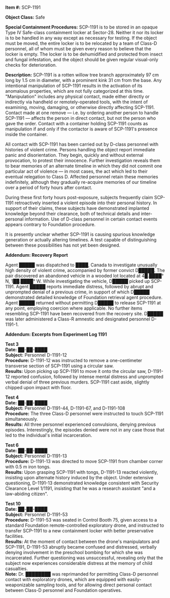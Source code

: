 **Item #:** SCP-1191

**Object Class:** Safe

**Special Containment Procedures:** SCP-1191 is to be stored in an opaque Type IV Safe-class containment locker at Sector-28. Neither it nor its locker is to be handled in any way except as necessary for testing. If the object must be moved, the entire locker is to be relocated by a team of Class-D personnel, all of whom must be given every reason to believe that the locker is empty. The locker is to be dehumidified and protected from insect and fungal infestation, and the object should be given regular visual-only checks for deterioration.

**Description:** SCP-1191 is a rotten willow tree branch approximately 97 cm long by 1.5 cm in diameter, with a prominent kink 31 cm from the base. Any intentional manipulation of SCP-1191 results in the activation of its anomalous properties, which are not fully categorized at this time. "Manipulation" includes any physical contact, made either directly or indirectly via handheld or remotely-operated tools, with the intent of examining, moving, damaging, or otherwise directly affecting SCP-1191. Contact made at one remove — i.e. by ordering another person to handle SCP-1191 — affects the person in direct contact, but not the person who gave the order. Contact with a container holding SCP-1191 counts as manipulation if and only if the contactor is aware of SCP-1191's presence inside the container.

All contact with SCP-1191 has been carried out by D-class personnel with histories of violent crime. Persons handling the object report immediate panic and disorientation. They begin, quickly and without external provocation, to protest their innocence. Further investigation reveals them to bear memories of an alternate timeline in which they did not commit one particular act of violence — in most cases, the act which led to their eventual relegation to Class D. Affected personnel retain these memories indefinitely, although they gradually re-acquire memories of our timeline over a period of forty hours after contact.

During these first forty hours post-exposure, subjects frequently claim SCP-1191 retroactively inserted a violent episode into their personal history. In support of their claims, these subjects have demonstrated implanted knowledge beyond their clearance, both of technical details and inter-personal information. Use of D-class personnel in certain contact events appears contrary to Foundation procedure.

It is presently unclear whether SCP-1191 is causing spurious knowledge generation or actually altering timelines. A test capable of distinguishing between these possibilities has not yet been designed.

**Addendum: Recovery Report**

Agent █████ was dispatched to ████, Canada to investigate unusually high density of violent crime, accompanied by former convict D█████. The pair discovered an abandoned vehicle in a wooded lot located at 4█.████° N, 1██.████° W. While investigating the vehicle, D█████ picked up SCP-1191. Agent █████ reports immediate distress, followed by abrupt and unprompted denial of a previous crime, in support of which D█████ demonstrated detailed knowledge of Foundation retrieval agent procedure. Agent █████ returned without permitting D█████ to release SCP-1191 at any point, employing coercion where applicable. No further items resembling SCP-1191 have been recovered from the recovery site. D█████ was later administered a Class-R amnestic and designated personnel D-1191-1.

**Addendum: Excerpts from Experiment Log 1191**

**Test 3**  
**Date:** ██-██-████  
**Subject:** Personnel D-1191-12  
**Procedure:** D-1191-12 was instructed to remove a one-centimeter transverse section of SCP-1191 using a circular saw.  
**Results:** Upon picking up SCP-1191 to move it onto the circular saw, D-1191-12 reported confusion, followed by intense mental distress and unprompted verbal denial of three previous murders. SCP-1191 cast aside, slightly chipped upon impact with floor.

**Test 4**  
**Date:** ██-██-████  
**Subject:** Personnel D-1191-44, D-1191-67, and D-1191-108  
**Procedure:** The three Class-D personnel were instructed to touch SCP-1191 simultaneously.  
**Results:** All three personnel experienced convulsions, denying previous episodes. Interestingly, the episodes denied were not in any case those that led to the individual's initial incarceration.

**Test 6**  
**Date:** ██-██-████  
**Subject:** Personnel D-1191-13  
**Procedure:** D-1191-13 was directed to move SCP-1191 from chamber corner with 0.5 m iron tongs.  
**Results:** Upon grasping SCP-1191 with tongs, D-1191-13 reacted violently, insisting upon alternate history induced by the object. Under extensive questioning, D-1191-13 demonstrated knowledge consistent with Security Clearance Level 1/1191, insisting that he was a research assistant "and a law-abiding citizen".

**Test 10**  
**Date:** ██-██-████  
**Subject:** Personnel D-1191-53  
**Procedure:** D-1191-53 was seated in Control Booth 75, given access to a standard Foundation remote-controlled exploratory drone, and instructed to transfer SCP-1191 to a new containment locker with better preservative facilities.  
**Results:** At the moment of contact between the drone's manipulators and SCP-1191, D-1191-53 abruptly became confused and distressed, verbally denying involvement in the preschool bombing for which she was incarcerated. Further questioning was unsuccessful, revealing only that the subject now experiences considerable distress at the memory of child casualties.  
**Note:** Dr. ████████ was reprimanded for permitting Class-D personnel contact with exploratory drones, which are equipped with easily-weaponizable sampling tools, and for allowing direct personal contact between Class-D personnel and Foundation operatives.